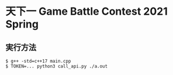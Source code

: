 # 天下一 Game Battle Contest 2021 Spring

## 実行方法

```console
$ g++ -std=c++17 main.cpp
$ TOKEN=... python3 call_api.py ./a.out
```
